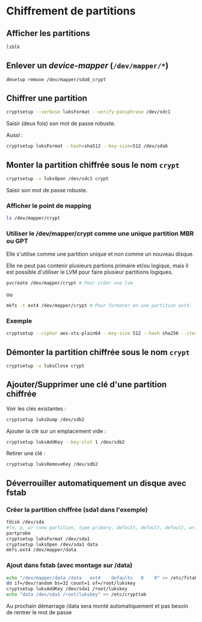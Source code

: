 # Chiffrement de partitions

## Afficher les partitions

```bash
lsblk
```

## Enlever un _device-mapper_ (`/dev/mapper/*`)

```bash
dmsetup remove /dev/mapper/sda8_crypt
```


## Chiffrer une partition

```bash
cryptsetup --verbose luksFormat --verify-passphrase /dev/sdc1
```

Saisir (deux fois) son mot de passe robuste.

Aussi :

```bash
cryptsetup luksFormat --hash=sha512 --key-size=512 /dev/sda6
```

## Monter la partition chiffrée sous le nom `crypt`

```bash
cryptsetup -v luksOpen /dev/sdc1 crypt
```

Saisir son mot de passe robuste.

### Afficher le point de mapping

```bash
ls /dev/mapper/crypt
```

### Utiliser le /dev/mapper/crypt comme une unique partition MBR ou GPT

Elle s'utilise comme une partition unique et non comme un nouveau disque.

Elle ne peut pas contenir plusieurs partions primaire et/ou logique, mais il est possible d'utiliser le LVM pour faire plusieur partitions logiques.

```bash
pvcreate /dev/mapper/crypt # Pour créer une lvm
```
ou
```bash
mkfs -t ext4 /dev/mapper/crypt # Pour formater en une partition ext4.
```

### Exemple

```bash
cryptsetup --cipher aes-xts-plain64 --key-size 512 --hash sha256 --iter-time 2000 --use-random --verify-passphrase luksFormat /dev/sda2
```

## Démonter la partition chiffrée sous le nom `crypt`

```bash
cryptsetup -v luksClose crypt
```

## Ajouter/Supprimer une clé d'une partition chiffrée

Voir les clés existantes :
```bash
cryptsetup luksDump /dev/sdb2
```

Ajouter la clé sur un emplacement vide :
```bash
cryptsetup luksAddKey --key-slot 1 /dev/sdb2
```

Retirer une clé :
```bash
cryptsetup luksRemoveKey /dev/sdb2
```

## Déverrouiller automatiquement un disque avec fstab

### Créer la partition chiffrée (sda1 dans l'exemple)
```bash
fdisk /dev/sda  
#(n, p, w) (new partition, type primary, default, default, default, write)
partprobe
cryptsetup luksFormat /dev/sda1
cryptsetup luksOpen /dev/sda1 data
mkfs.ext4 /dev/mapper/data
```

### Ajout dans fstab (avec montage sur /data)
```bash
echo "/dev/mapper/data /data   ext4    defaults   0    0" >> /etc/fstab
dd if=/dev/random bs=32 count=1 of=/root/lukskey
cryptsetup luksAddKey /dev/sda1 /root/lukskey
echo "data /dev/sda1 /root/lukskey" >> /etc/crypttab
```

Au prochain démarrage /data sera monté automatiquement et pas besoin de rentrer le mot de passe
